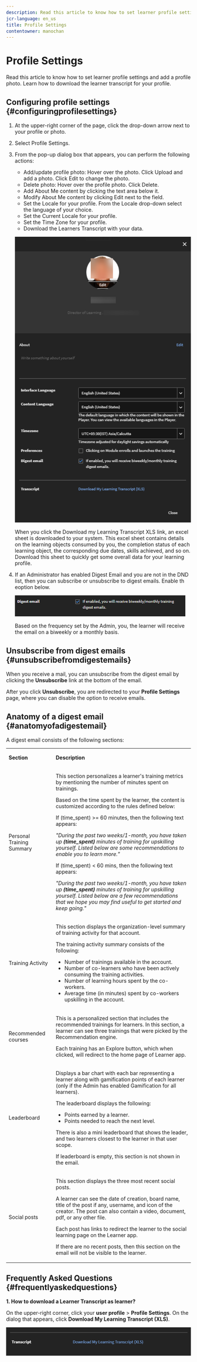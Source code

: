 ```yaml
---
description: Read this article to know how to set learner profile settings and add a profile photo. Learn how to download the learner transcript for your profile.
jcr-language: en_us
title: Profile Settings
contentowner: manochan
---
```



# Profile Settings

Read this article to know how to set learner profile settings and add a profile photo. Learn how to download the learner transcript for your profile.

## Configuring profile settings {#configuringprofilesettings}

1. At the upper-right corner of the page, click the drop-down arrow next to your profile or photo.
1. Select Profile Settings.
1. From the pop-up dialog box that appears, you can perform the following actions:

   * Add/update profile photo: Hover over the photo. Click Upload and add a photo. Click Edit to change the photo.
   * Delete photo: Hover over the profile photo. Click Delete.
   * Add About Me content by clicking the text area below it.
   * Modify About Me content by clicking Edit next to the field.
   * Set the Locale for your profile. From the Locale drop-down select the language of your choice.
   * Set the Current Locale for your profile.
   * Set the Time Zone for your profile.
   * Download the Learners Transcript with your data.

   ![](assets/learner-preferences.png)

   When you click the Download my Learning Transcript XLS link, an excel sheet is downloaded to your system. This excel sheet contains details on the learning objects consumed by you, the completion status of each learning object, the corresponding due dates, skills achieved, and so on. Download this sheet to quickly get some overall data for your learning profile.

1. If an Administrator has enabled Digest Email and you are not in the DND list, then you can subscribe or unsubscribe to digest emails. Enable th eoption below.

   ![](assets/digest-email-option-learner.png)

   Based on the frequency set by the Admin, you, the learner will receive the email on a biweekly or a monthly basis.

## Unsubscribe from digest emails {#unsubscribefromdigestemails}

When you receive a mail, you can unsubscribe from the digest email by clicking the **Unsubscribe** link at the bottom of the email.

After you click **Unsubscribe**, you are redirected to your **Profile Settings** page, where you can disable the option to receive emails.

## Anatomy of a digest email {#anatomyofadigestemail}

A digest email consists of the following sections:

<table>
 <tbody>
  <tr>
   <td>
    <p><b>Section</b></p></td>
   <td>
    <p><b>Description</b></p></td>
  </tr>
  <tr>
   <td>
    <p>Personal Training Summary</p></td>
   <td>
    <p>This section personalizes a learner's training metrics by mentioning the number of minutes spent on trainings.</p>
    <p>Based on the time spent by the learner, the content is customized according to the rules defined below:</p>
    <p>If (time_spent) &gt;= 60 minutes, then the following text appears:</p>
    <p><i>"During the past two weeks/1-month, you have taken up <b>(time_spent)</b> minutes of training for upskilling yourself. Listed below are some recommendations to enable you to learn more." </i></p>
    <p> If (time_spent) &lt; 60 mins, then the following text appears:</p>
    <p><i>"During the past two weeks/1-month, you have taken up <b>(time_spent)</b> minutes of training for upskilling yourself. Listed below are a few recommendations that we hope you may find useful to get started and keep going."</i></p></td>
  </tr>
  <tr>
   <td>
    <p>Training Activity</p></td>
   <td>
    <p>This section displays the organization-level summary of training activity for that account.</p>
    <p>The training activity summary consists of the following: </p>
    <ul>
     <li>Number of trainings available in the account.</li>
     <li>Number of co-learners who have been actively consuming the training activities.</li>
     <li>Number of learning hours spent by the co-workers.</li>
     <li>Average time (in minutes) spent by co-workers upskilling in the account.</li>
    </ul></td>
  </tr>
  <tr>
   <td>
    <p>Recommended courses</p></td>
   <td>
    <p>This is a personalized section that includes the recommended trainings for learners. In this section, a learner can see three trainings that were picked by the Recommendation engine.</p>
    <p>Each training has an Explore button, which when clicked, will redirect to the home page of Learner app.  </p></td>
  </tr>
  <tr>
   <td>
    <p>Leaderboard</p></td>
   <td>
    <p>Displays a bar chart with each bar representing a learner along with gamification points of each learner (only if the Admin has enabled Gamification for all learners).</p>
    <p>The leaderboard displays the following:</p>
    <ul>
     <li>Points earned by a learner.</li>
     <li>Points needed to reach the next level.</li>
    </ul>
    <p>There is also a mini leaderboard that shows the leader, and two learners closest to the learner in that user scope.</p>
    <p>If leaderboard is empty, this section is not shown in the email.</p></td>
  </tr>
  <tr>
   <td>
    <p><a>Social posts</a></p></td>
   <td>
    <p>This section displays the three most recent social posts.</p>
    <p>A learner can see the date of creation, board name, title of the post if any, username, and icon of the creator. The post can also contain a video, document, pdf, or any other file.</p>
    <p>Each post has links to redirect the learner to the social learning page on the Learner app.</p>
    <p>If there are no recent posts, then this section on the email will not be visible to the learner.</p></td>
  </tr>
 </tbody>
</table>

## Frequently Asked Questions {#frequentlyaskedquestions}

**1. How to download a Learner Transcript as learner?**

On the upper-right corner, click your **user profile** > **Profile Settings**. On the dialog that appears, click **Download My Learning Transcript (XLS)**.

![](assets/dowload-lt.png)
